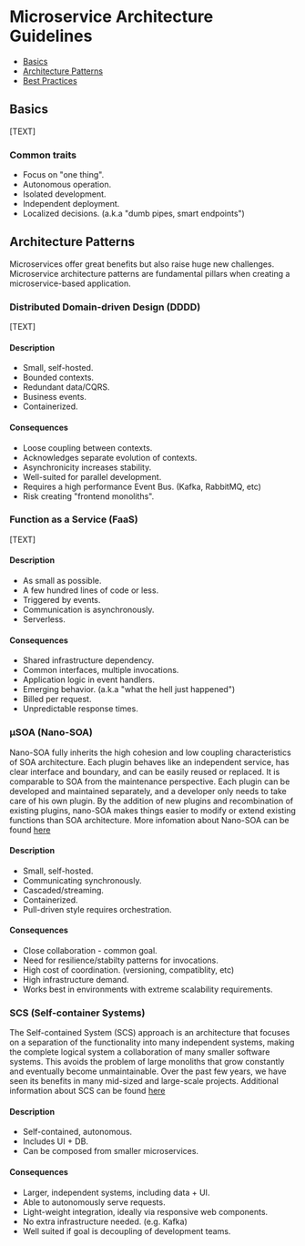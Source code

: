 Microservice Architecture Guidelines
======================

* [Basics](#basics)
* [Architecture Patterns](#architecture-patterns)
* [Best Practices](#best-practices)

## Basics

[TEXT]


### Common traits

* Focus on "one thing".
* Autonomous operation.
* Isolated development.
* Independent deployment.
* Localized decisions. (a.k.a "dumb pipes, smart endpoints")


## Architecture Patterns

Microservices offer great benefits but also raise huge new challenges. Microservice architecture patterns are fundamental pillars when creating a microservice-based application.


### Distributed Domain-driven Design (DDDD)

[TEXT]


#### Description

* Small, self-hosted.
* Bounded contexts.
* Redundant data/CQRS.
* Business events.
* Containerized.


#### Consequences

* Loose coupling between contexts.
* Acknowledges separate evolution of contexts.
* Asynchronicity increases stability.
* Well-suited for parallel development.
* Requires a high performance Event Bus. (Kafka, RabbitMQ, etc)
* Risk creating "frontend monoliths". 


### Function as a Service (FaaS)

[TEXT]


#### Description

* As small as possible.
* A few hundred lines of code or less.
* Triggered by events.
* Communication is asynchronously.
* Serverless.


#### Consequences

* Shared infrastructure dependency.
* Common interfaces, multiple invocations.
* Application logic in event handlers.
* Emerging behavior. (a.k.a "what the hell just happened")
* Billed per request.
* Unpredictable response times.


### μSOA (Nano-SOA) 

Nano-SOA fully inherits the high cohesion and low coupling characteristics of SOA architecture. Each plugin behaves like an independent service, has clear interface and boundary, and can be easily reused or replaced. It is comparable to SOA from the maintenance perspective. Each plugin can be developed and maintained separately, and a developer only needs to take care of his own plugin. By the addition of new plugins and recombination of existing plugins, nano-SOA makes things easier to modify or extend existing functions than SOA architecture. More infomation about Nano-SOA can be found [here](http://baiy.cn/doc/byasp/mSOA_en.htm)


#### Description

* Small, self-hosted.
* Communicating synchronously.
* Cascaded/streaming.
* Containerized.
* Pull-driven style requires orchestration.


#### Consequences

* Close collaboration - common goal.
* Need for resilience/stabilty patterns for invocations.
* High cost of coordination. (versioning, compatiblity, etc)
* High infrastructure demand.
* Works best in environments with extreme scalability requirements.


### SCS (Self-container Systems)

The Self-contained System (SCS) approach is an architecture that focuses on a separation of the functionality into many independent systems, making the complete logical system a collaboration of many smaller software systems. This avoids the problem of large monoliths that grow constantly and eventually become unmaintainable. Over the past few years, we have seen its benefits in many mid-sized and large-scale projects. Additional information about SCS can be found [here](http://scs-architecture.org/index.html)

#### Description

* Self-contained, autonomous.
* Includes UI + DB.
* Can be composed from smaller microservices.


#### Consequences

* Larger, independent systems, including data + UI.
* Able to autonomously serve requests.
* Light-weight integration, ideally via responsive web components.
* No extra infrastructure needed. (e.g. Kafka)
* Well suited if goal is decoupling of development teams.